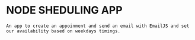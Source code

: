 # NODE SHEDULING APP

    An app to create an appoinment and send an email with EmailJS and set our availability based on weekdays timings.
